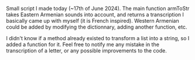 Small script I made today (~17th of June 2024). 
The main function armToStr takes Eastern Armenian sounds into account, and returns a transcription I basically came up with myself (it is French inspired).
Western Armenian could be added by modifying the dictionnary, adding another function, etc.

I didn't know if a method already existed to transform a list into a string, so I added a function for it.
Feel free to notify me any mistake in the transcription of a letter, or any possible improvements to the code.
